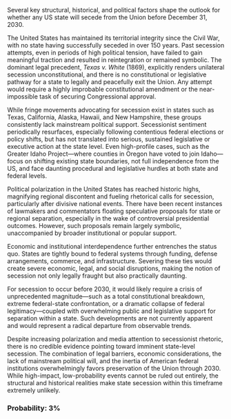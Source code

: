 Several key structural, historical, and political factors shape the outlook for whether any US state will secede from the Union before December 31, 2030.

The United States has maintained its territorial integrity since the Civil War, with no state having successfully seceded in over 150 years. Past secession attempts, even in periods of high political tension, have failed to gain meaningful traction and resulted in reintegration or remained symbolic. The dominant legal precedent, *Texas v. White* (1869), explicitly renders unilateral secession unconstitutional, and there is no constitutional or legislative pathway for a state to legally and peacefully exit the Union. Any attempt would require a highly improbable constitutional amendment or the near-impossible task of securing Congressional approval.

While fringe movements advocating for secession exist in states such as Texas, California, Alaska, Hawaii, and New Hampshire, these groups consistently lack mainstream political support. Secessionist sentiment periodically resurfaces, especially following contentious federal elections or policy shifts, but has not translated into serious, sustained legislative or executive action at the state level. Even high-profile cases, such as the Greater Idaho Project—where counties in Oregon have voted to join Idaho—focus on shifting existing state boundaries, not full independence from the US, and face daunting procedural and legislative hurdles at both state and federal levels.

Political polarization in the United States has reached historic highs, magnifying regional discontent and fueling rhetorical calls for secession, particularly after divisive national events. There have been recent instances of lawmakers and commentators floating speculative proposals for state or regional separation, especially in the wake of controversial presidential outcomes. However, such proposals remain largely symbolic, unaccompanied by broader institutional or popular support.

Economic and institutional interdependence further entrenches the status quo. States are tightly bound to federal systems through funding, defense arrangements, commerce, and infrastructure. Severing these ties would create severe economic, legal, and social disruptions, making the notion of secession not only legally fraught but also practically daunting.

For secession to occur before 2030, it would likely require a crisis of unprecedented magnitude—such as a total constitutional breakdown, extreme federal-state confrontation, or a dramatic collapse of federal legitimacy—coupled with overwhelming public and legislative support for separation within a state. Such developments are not currently apparent and would represent a radical departure from observable trends.

Despite increasing polarization and media attention to secessionist rhetoric, there is no credible evidence pointing toward imminent state-level secession. The combination of legal barriers, economic considerations, the lack of mainstream political will, and the inertia of American federal institutions overwhelmingly favors preservation of the Union through 2030. While high-impact, low-probability events cannot be ruled out entirely, the structural and historical realities make state secession within this timeframe extremely unlikely.

### Probability: 3%